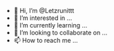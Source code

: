 - 👋 Hi, I’m @Letzrunittt
- 👀 I’m interested in ...
- 🌱 I’m currently learning ...
- 💞️ I’m looking to collaborate on ...
- 📫 How to reach me ...

<!---
Letzrunittt/Letzrunittt is a ✨ special ✨ repository because its `README.md` (this file) appears on your GitHub profile.
You can click the Preview link to take a look at your changes.
--->
